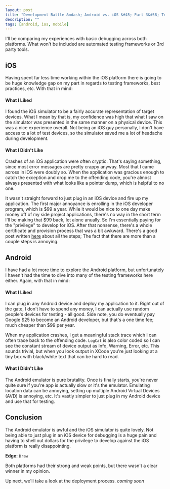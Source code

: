 ```yaml
---
layout: post
title: "Development Battle &mdash; Android vs. iOS &#45; Part 3&#58; Testing &amp; Debugging"
description: ""
tags: [android, ios, mobile]
---
```


I'll be comparing my experiences with basic debugging across both platforms. What won't be included are automated testing frameworks or 3rd party tools.

## iOS

Having spent far less time working within the iOS platform there is going to be huge knowledge gap on my part in regards to testing frameworks, best practices, etc. With that in mind:

#### What I Liked

I found the iOS simulator to be a fairly accurate representation of target devices. What I mean by that is, my confidence was high that what I saw on the simulator was presented in the same manner on a physical device. This was a nice experience overall. Not being an iOS guy personally, I don't have access to a lot of test devices, so the simulator saved me a lot of headache during development.

#### What I Didn't Like

Crashes of an iOS application were often cryptic. That's saying something, since most error messages are pretty crappy anyway. Most that I came across in iOS were doubly so. When the application was gracious enough to catch the exception and drop me to the offending code, you're almost always presented with what looks like a pointer dump, which is helpful to no one.

It wasn't straight forward to just plug in an iOS device and fire up my application. The first major annoyance is enrolling in the iOS developer program, which is $99 a year. While it would be nice to one day make money off of my side project applications, there's no way in the short term I'll be making that $99 back, let alone anually. So I'm essentially paying for the "privilege" to develop for iOS. After that nonsense, there's a whole certificate and provision process that was a bit awkward. There's a good post written [here](http://codewithchris.com/deploy-your-app-on-an-iphone/) about all the steps; The fact that there are more than a couple steps is annoying.

## Android

I have had a lot more time to explore the Android platform, but unfortunately I haven't had the time to dive into many of the testing frameworks here either. Again, with that in mind:

#### What I Liked

I can plug in any Android device and deploy my application to it. Right out of the gate, I don't have to spend any money, I can actually use random people's devices for testing - all good. Side note, you do eventually pay Google $25 to become an Android developer, but that's a one time fee; much cheaper than $99 per year.

When my application crashes, I get a meaningful stack trace which I can often trace back to the offending code. `LogCat` is also color coded so I can see the constant stream of device output as Info, Warning, Error, etc. This sounds trivial, but when you look output in XCode you're just looking at a tiny box with black/white text that can be hard to read.

#### What I Didn't Like

The Android emulator is pure brutality. Once is finally starts, you're never quite sure if you're app is actually slow or it's the emulator. Emulating location data can be annoying, setting up multiple Android Virtual Devices (AVD) is annoying, etc. It's vastly simpler to just plug in my Android device and use that for testing.

## Conclusion

The Android emulator is awful and the iOS simulator is quite lovely. Not being able to just plug in an iOS device for debugging is a huge pain and having to shell out dollars for the privilege to develop against the iOS platform is really disappointing.

**Edge:** `Draw`

Both platforms had their strong and weak points, but there wasn't a clear winner in my opinion.

Up next, we'll take a look at the deployment process. *coming soon*
